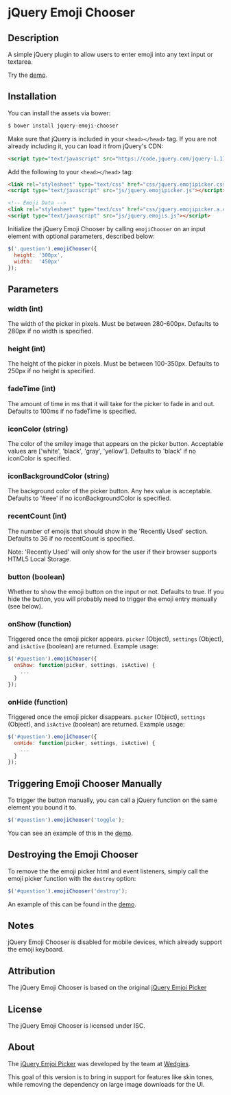 # jQuery Emoji Chooser #


## Description ##

A simple jQuery plugin to allow users to enter emoji into any text input or textarea.

Try the [demo](http://xurble.github.io/jquery-emoji-chooser/demo.html).

## Installation ##

You can install the assets via bower:

```bash
$ bower install jquery-emoji-chooser
```

Make sure that jQuery is included in your `<head></head>` tag.  If you are not already including it, you can load it from jQuery's CDN:

```html
<script type="text/javascript" src="https://code.jquery.com/jquery-1.11.2.min.js"></script>
```

Add the following to your `<head></head>` tag:

```html
<link rel="stylesheet" type="text/css" href="css/jquery.emojipicker.css">
<script type="text/javascript" src="js/jquery.emojipicker.js"></script>

<!-- Emoji Data -->
<link rel="stylesheet" type="text/css" href="css/jquery.emojipicker.a.css">
<script type="text/javascript" src="js/jquery.emojis.js"></script>
```


Initialize the jQuery Emoji Chooser by calling `emojiChooser` on an input element with optional parameters, described below:

```javascript
$('.question').emojiChooser({
  height: '300px',
  width:  '450px'
});
```

## Parameters ##

### width (int) ###
The width of the picker in pixels. Must be between 280-600px. Defaults to 280px if no width is specified.

### height (int) ###
The height of the picker in pixels. Must be between 100-350px. Defaults to 250px if no height is specified.

### fadeTime (int) ###
The amount of time in ms that it will take for the picker to fade in and out. Defaults to 100ms if no fadeTime is specified.

### iconColor (string) ###
The color of the smiley image that appears on the picker button. Acceptable values are ['white', 'black', 'gray', 'yellow']. Defaults to 'black' if no iconColor is specified.

### iconBackgroundColor (string) ###
The background color of the picker button. Any hex value is acceptable. Defaults to '#eee' if no iconBackgroundColor is specified.

### recentCount (int) ###
The number of emojis that should show in the 'Recently Used' section. Defaults to 36 if no recentCount is specified.

Note: 'Recently Used' will only show for the user if their browser supports HTML5 Local Storage.

### button (boolean) ###
Whether to show the emoji button on the input or not. Defaults to true. If you hide the button, you will probably need to trigger the emoji entry manually (see below).

### onShow (function) ###
Triggered once the emoji picker appears. `picker` (Object), `settings` (Object), and `isActive` (boolean) are returned. Example usage:

```javascript
$('#question').emojiChooser({
  onShow: function(picker, settings, isActive) {
  	...
  }
});
```

### onHide (function) ###
Triggered once the emoji picker disappears. `picker` (Object), `settings` (Object), and `isActive` (boolean) are returned. Example usage:

```javascript
$('#question').emojiChooser({
  onHide: function(picker, settings, isActive) {
  	...
  }
});
```

## Triggering Emoji Chooser Manually ##

To trigger the button manually, you can call a jQuery function on the same element you bound it to.

```javascript
$('#question').emojiChooser('toggle');
```

You can see an example of this in the [demo](http://xurble.github.io/jquery-emoji-chooser/demo.html).

## Destroying the Emoji Chooser ##

To remove the the emoji picker html and event listeners, simply call the emoji picker function with the `destroy` option:

```javascript
$('#question').emojiChooser('destroy');
```

An example of this can be found in the [demo](http://xurble.github.io/jquery-emoji-chooser/demo.html).



## Notes ##

jQuery Emoji Chooser is disabled for mobile devices, which already support the emoji keyboard.

## Attribution ##

The jQuery Emoji Chooser is based on the original 
[jQuery Emjoi Picker](https://github.com/wedgies/jquery-emoji-picker)


## License ##

The jQuery Emoji Chooser is licensed under ISC.

## About ##

The [jQuery Emjoi Picker](https://github.com/wedgies/jquery-emoji-picker) was developed by the team at [Wedgies](http://www.wedgies.com).

This goal of this version is to bring in support for features like skin tones, while removing the dependency on large image downloads for the UI.

